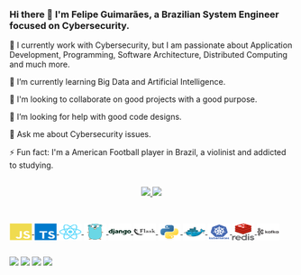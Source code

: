 ### Hi there 👋 I'm Felipe Guimarães, a Brazilian System Engineer focused on Cybersecurity.

🔭 I currently work with Cybersecurity, but I am passionate about Application Development, Programming, Software Architecture, Distributed Computing and much more.<p>
🌱 I’m currently learning Big Data and Artificial Intelligence.<p>
🚧 I'm looking to collaborate on good projects with a good purpose.<p>
🤔 I’m looking for help with good code designs.<p>
💬 Ask me about Cybersecurity issues.<p>
⚡ Fun fact: I'm a American Football player in Brazil, a violinist and addicted to studying.<p>

##

<div align="center">
  <a href="https://github.com/fegma59">
  <img height="170em" src="https://github-readme-stats.vercel.app/api?username=fegma59&show_icons=true&theme=dark&include_all_commits=true&count_private=true"/>
  <img height="170em" src="https://github-readme-stats.vercel.app/api/top-langs/?username=fegma59&layout=compact&langs_count=7&theme=dark"/>
</div>

##

<div style="display: inline_block"><br>
  <img align="center" alt="fegma-Js" height="30" width="40" src="https://raw.githubusercontent.com/devicons/devicon/master/icons/javascript/javascript-plain.svg">
  <img align="center" alt="fegma-Ts" height="30" width="40" src="https://raw.githubusercontent.com/devicons/devicon/master/icons/typescript/typescript-plain.svg">
  <img align="center" alt="fegma-React" height="30" width="40" src="https://raw.githubusercontent.com/devicons/devicon/master/icons/react/react-original.svg">
  <img align="center" alt="fegma-Go" height="30" width="40" src="https://github.com/devicons/devicon/blob/master/icons/go/go-original.svg">
  <img align="center" alt="fegma-Django" height="30" width="40" src="https://github.com/devicons/devicon/blob/master/icons/django/django-plain-wordmark.svg">
   <img align="center" alt="fegma-Django" height="30" width="40" src="https://github.com/devicons/devicon/blob/master/icons/flask/flask-original-wordmark.svg">
  <img align="center" alt="fegma-Python" height="30" width="40" src="https://raw.githubusercontent.com/devicons/devicon/master/icons/python/python-original.svg">
  <img align="center" alt="fegma-Docker" height="30" width="40" src="https://github.com/devicons/devicon/blob/master/icons/docker/docker-original.svg">
  <img align="center" alt="fegma-Kubernets" height="30" width="40" src="https://github.com/devicons/devicon/blob/master/icons/kubernetes/kubernetes-plain-wordmark.svg">
  <img align="center" alt="fegma-Redis" height="30" width="40" src="https://github.com/devicons/devicon/blob/master/icons/redis/redis-original-wordmark.svg">
  <img align="center" alt="fegma-Kafka" height="30" width="40" src="https://github.com/devicons/devicon/blob/master/icons/apachekafka/apachekafka-original-wordmark.svg">
</div>

##

<div> 
  <a href="https://www.youtube.com/channel/UCGW2FL3fMvmM6XhVyJp4Y1g" target="_blank"><img src="https://img.shields.io/badge/YouTube-FF0000?style=for-the-badge&logo=youtube&logoColor=white" target="_blank"></a>
  <a href="https://instagram.com/felipeguimaraes.io" target="_blank"><img src="https://img.shields.io/badge/-Instagram-%23E4405F?style=for-the-badge&logo=instagram&logoColor=white" target="_blank"></a>
  <a href = "mailto:felipegatefy@gmail.com"><img src="https://img.shields.io/badge/-Gmail-%23333?style=for-the-badge&logo=gmail&logoColor=white" target="_blank"></a>
  <a href="https://www.linkedin.com/in/fgui" target="_blank"><img src="https://img.shields.io/badge/-LinkedIn-%230077B5?style=for-the-badge&logo=linkedin&logoColor=white" target="_blank"></a> 
</div>

